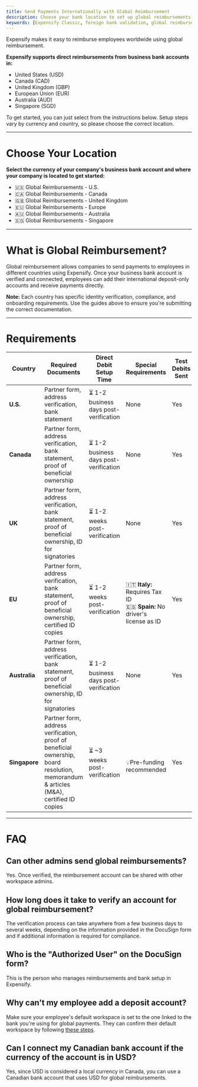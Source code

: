 ```yaml
---
title: Send Payments Internationally with Global Reimbursement
description: Choose your bank location to set up global reimbursements in Expensify.
keywords: [Expensify Classic, foreign bank validation, global reimbursement, United States, Canada, Europe, Singapore, Australia, United Kingdom, international reimbursements]
---
```

<div id="expensify-classic" markdown="1">

Expensify makes it easy to reimburse employees worldwide using global reimbursement.

**Expensify supports direct reimbursements from business bank accounts in:**
- United States (USD)
- Canada (CAD)
- United Kingdom (GBP)
- European Union (EUR)
- Australia (AUD)
- Singapore (SGD)

To get started, you can just select from the instructions below. Setup steps vary by currency and country, so please choose the correct location.

---

# Choose Your Location

**Select the currency of your company's business bank account and where your company is located to get started:**
- 🇺🇸 Global Reimbursements - U.S.
- 🇨🇦 Global Reimbursements - Canada
- 🇬🇧 Global Reimbursements - United Kingdom
- 🇪🇺 Global Reimbursements - Europe
- 🇦🇺 Global Reimbursements - Australia
- 🇸🇬 Global Reimbursements - Singapore

---

# What is Global Reimbursement?

Global reimbursement allows companies to send payments to employees in different countries using Expensify. Once your business bank account is verified and connected, employees can add their international deposit-only accounts and receive payments directly.

**Note:** Each country has specific identity verification, compliance, and onboarding requirements. Use the guides above to ensure you're submitting the correct documentation.

---

# Requirements

| Country         | Required Documents                                                                 | Direct Debit Setup Time             | Special Requirements | Test Debits Sent |
|----------------|--------------------------------------------------------------------------------------|-------------------------------------|----------------------|------------------|
| **U.S.**        | Partner form, address verification, bank statement                                 | ⏳ 1-2 business days post-verification | None                | Yes              |
| **Canada**      | Partner form, address verification, bank statement, proof of beneficial ownership  | ⏳ 1-2 business days post-verification | None              | Yes              |
| **UK**          | Partner form, address verification, bank statement, proof of beneficial ownership, ID for signatories | ⏳ 1-2 weeks post-verification | None                | Yes              |
| **EU**          | Partner form, address verification, bank statement, proof of beneficial ownership, certified ID copies | ⏳ 1-2 weeks post-verification | <br>🇮🇹 **Italy:** Requires Tax ID<br>🇪🇸 **Spain:** No driver's license as ID | Yes              |
| **Australia**   | Partner form, address verification, bank statement, proof of beneficial ownership, ID for signatories | ⏳ 1-2 business days post-verification | None              | Yes              |
| **Singapore**   | Partner form, address verification, proof of beneficial ownership, board resolution, memorandum & articles (M&A), certified ID copies | ⏳ ~3 weeks post-verification | <br>💡Pre-funding recommended | Yes               |


---

# FAQ

## Can other admins send global reimbursements?
Yes. Once verified, the reimbursement account can be shared with other workspace admins.

## How long does it take to verify an account for global reimbursement?
The verification process can take anywhere from a few business days to several weeks, depending on the information provided in the DocuSign form and if additional information is required for compliance.

## Who is the "Authorized User" on the DocuSign form?
This is the person who manages reimbursements and bank setup in Expensify.

## Why can't my employee add a deposit account?
Make sure your employee's default workspace is set to the one linked to the bank you're using for global payments. They can confirm their default workspace by following [these steps](https://help.expensify.com/articles/expensify-classic/workspaces/Navigate-multiple-workspaces).

## Can I connect my Canadian bank account if the currency of the account is in USD? 
Yes, since USD is considered a local currency in Canada, you can use a Canadian bank account that uses USD for global reimbursements. 

</div>
